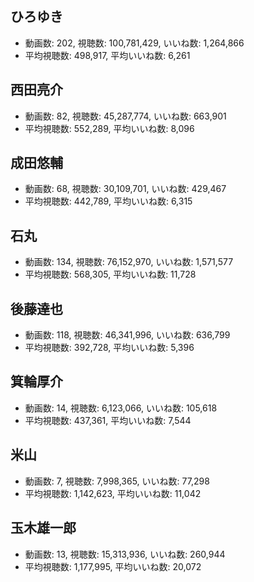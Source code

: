 ## ひろゆき

-   動画数: 202, 視聴数: 100,781,429, いいね数: 1,264,866
-   平均視聴数: 498,917, 平均いいね数: 6,261

## 西田亮介

-   動画数: 82, 視聴数: 45,287,774, いいね数: 663,901
-   平均視聴数: 552,289, 平均いいね数: 8,096

## 成田悠輔

-   動画数: 68, 視聴数: 30,109,701, いいね数: 429,467
-   平均視聴数: 442,789, 平均いいね数: 6,315

## 石丸

-   動画数: 134, 視聴数: 76,152,970, いいね数: 1,571,577
-   平均視聴数: 568,305, 平均いいね数: 11,728

## 後藤達也

-   動画数: 118, 視聴数: 46,341,996, いいね数: 636,799
-   平均視聴数: 392,728, 平均いいね数: 5,396

## 箕輪厚介

-   動画数: 14, 視聴数: 6,123,066, いいね数: 105,618
-   平均視聴数: 437,361, 平均いいね数: 7,544

## 米山

-   動画数: 7, 視聴数: 7,998,365, いいね数: 77,298
-   平均視聴数: 1,142,623, 平均いいね数: 11,042

## 玉木雄一郎

-   動画数: 13, 視聴数: 15,313,936, いいね数: 260,944
-   平均視聴数: 1,177,995, 平均いいね数: 20,072
